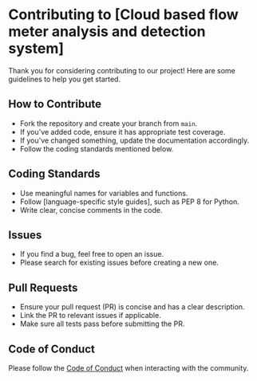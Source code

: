 # Contributing to [Cloud based flow meter analysis and detection system]

Thank you for considering contributing to our project! Here are some guidelines to help you get started.

## How to Contribute

- Fork the repository and create your branch from `main`.
- If you've added code, ensure it has appropriate test coverage.
- If you've changed something, update the documentation accordingly.
- Follow the coding standards mentioned below.

## Coding Standards

- Use meaningful names for variables and functions.
- Follow [language-specific style guides], such as PEP 8 for Python.
- Write clear, concise comments in the code.

## Issues

- If you find a bug, feel free to open an issue.
- Please search for existing issues before creating a new one.

## Pull Requests

- Ensure your pull request (PR) is concise and has a clear description.
- Link the PR to relevant issues if applicable.
- Make sure all tests pass before submitting the PR.

## Code of Conduct

Please follow the [Code of Conduct](link-to-code-of-conduct) when interacting with the community.

